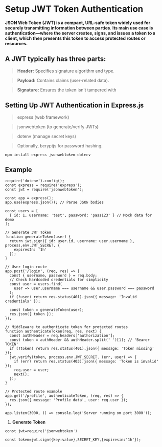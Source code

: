 # Setup JWT Token Authentication 

**JSON Web Token (JWT) is a compact, URL-safe token widely used for securely transmitting information between parties. Its main use case is authentication—where the server creates, signs, and issues a token to a client, which then presents this token to access protected routes or resources.**

## A JWT typically has three parts:

> **Header:** Specifies signature algorithm and type.

> **Payload:** Contains claims (user-related data).

> **Signature:** Ensures the token isn’t tampered with

## Setting Up JWT Authentication in Express.js

> express (web framework)

> jsonwebtoken (to generate/verify JWTs)

> dotenv (manage secret keys)

> Optionally, bcryptjs for password hashing.

```
npm install express jsonwebtoken dotenv

```

## Example 

```
require('dotenv').config();
const express = require('express');
const jwt = require('jsonwebtoken');

const app = express();
app.use(express.json()); // Parse JSON bodies

const users = [
  { id: 1, username: 'test', password: 'pass123' } // Mock data for demo
];

// Generate JWT Token
function generateToken(user) {
  return jwt.sign({ id: user.id, username: user.username }, process.env.JWT_SECRET, {
    expiresIn: '1h'
  });
}

// User login route
app.post('/login', (req, res) => {
  const { username, password } = req.body;
  // Check hardcoded credentials for simplicity
  const user = users.find(
    user => user.username === username && user.password === password
  );
  if (!user) return res.status(401).json({ message: 'Invalid credentials' });

  const token = generateToken(user);
  res.json({ token });
});

// Middleware to authenticate token for protected routes
function authenticateToken(req, res, next) {
  const authHeader = req.headers['authorization'];
  const token = authHeader && authHeader.split(' ')[1]; // 'Bearer TOKEN'
  if (!token) return res.status(401).json({ message: 'Token missing' });
  jwt.verify(token, process.env.JWT_SECRET, (err, user) => {
    if (err) return res.status(403).json({ message: 'Token is invalid' });
    req.user = user;
    next();
  });
}

// Protected route example
app.get('/profile', authenticateToken, (req, res) => {
  res.json({ message: 'Profile data', user: req.user });
});

app.listen(3000, () => console.log('Server running on port 3000'));

```






1. **Generate Token**

```
const jwt=require('jsonwebtoken')

const token=jwt.sign({key:value},SECRET_KEY,{expiresin:'1h'});

```
